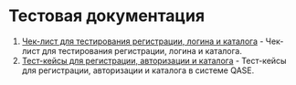 # Тестовая документация
1. [Чек-лист для тестирования регистрации, логина и каталога](https://docs.google.com/spreadsheets/d/1ifeBauchXBslqVkkBoWysR-N8AGcKU6EzouL5b9EGnk) - Чек-лист для тестирования регистрации, логина и каталога.
2. [Тест-кейсы для регистрации, авторизации и каталога](https://app.qase.io/project/G8?previewMode=side&suite=157) - Тест-кейсы для регистрации, авторизации и каталога в системе QASE.
